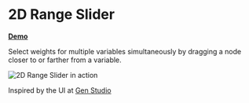 # 2D Range Slider

**[Demo](https://2d-rangeslider-qyuheaispc.now.sh/)**

Select weights for multiple variables simultaneously by dragging a node closer to or farther from a variable.

![2D Range Slider in action](https://2d-rangeslider-qyuheaispc.now.sh/2d-rangeslider.jpg "2D Range Slider in action")

Inspired by the UI at [Gen Studio](https://gen.studio/map/%3Fid%3D9405%26ids%3D%5B9405%2C9232%2C22848%2C8396%2C751402%2C79226%5D)
